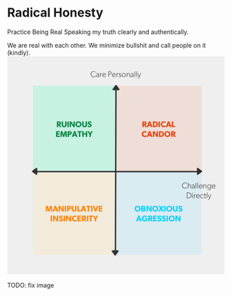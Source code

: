 # Radical Honesty

Practice Being Real
Speaking my truth clearly and authentically.

We are real with each other. We minimize bullshit and call people on it (kindly).
![Alt text](/images/candor.jpg)


TODO: fix image
